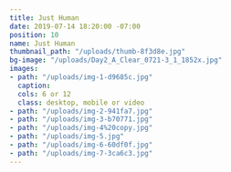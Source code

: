 ```yaml
---
title: Just Human
date: 2019-07-14 18:20:00 -07:00
position: 10
name: Just Human
thumbnail_path: "/uploads/thumb-8f3d8e.jpg"
bg-image: "/uploads/Day2_A_Clear_0721-3_1_1852x.jpg"
images:
- path: "/uploads/img-1-d9685c.jpg"
  caption: 
  cols: 6 or 12
  class: desktop, mobile or video
- path: "/uploads/img-2-941fa7.jpg"
- path: "/uploads/img-3-b70771.jpg"
- path: "/uploads/img-4%20copy.jpg"
- path: "/uploads/img-5.jpg"
- path: "/uploads/img-6-60df0f.jpg"
- path: "/uploads/img-7-3ca6c3.jpg"
---
```


